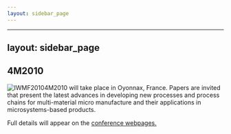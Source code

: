 ```yaml
---
layout: sidebar_page
---
```


---
layout: sidebar_page
---

## 4M2010

<!--break-->
![IWMF2010]("/4m-association/assets/images/4m-logotight.png)4M2010 will take place in Oyonnax, France. Papers are invited that present the latest advances in developing new processes and process chains for multi-material micro manufacture and their applications in microsystems-based products.  
  
Full details will appear on the [conference webpages.](/4m-association/conference/2010.html)